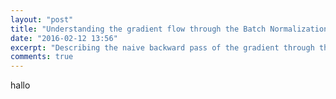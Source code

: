 ```yaml
---
layout: "post"
title: "Understanding the gradient flow through the Batch Normalization Layer"
date: "2016-02-12 13:56"
excerpt: "Describing the naive backward pass of the gradient through the BatchNorm-Layer by looking at the computational graph."
comments: true
---
```


hallo
